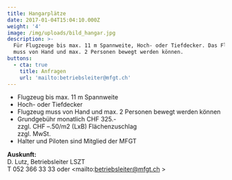 ```yaml
---
title: Hangarplätze
date: 2017-01-04T15:04:10.000Z
weight: '4'
image: /img/uploads/bild_hangar.jpg
description: >-
  Für Flugzeuge bis max. 11 m Spannweite, Hoch- oder Tiefdecker. Das Flugzeug
  muss von Hand und max. 2 Personen bewegt werden können.
buttons:
  - cta: true
    title: Anfragen
    url: 'mailto:betriebsleiter@mfgt.ch'
---
```

* Flugzeug bis max. 11 m Spannweite
* Hoch- oder Tiefdecker
* Flugzeug muss von Hand und max. 2 Personen bewegt werden können
* Grundgebühr monatlich CHF 325.-\
  zzgl. CHF –.50/m2 (LxB) Flächenzuschlag\
  zzgl. MwSt.
* Halter und Piloten sind Mitglied der MFGT

**Auskunft:**\
D. Lutz, Betriebsleiter LSZT\
T 052 366 33 33 oder <mailto:betriebsleiter@mfgt.ch >
